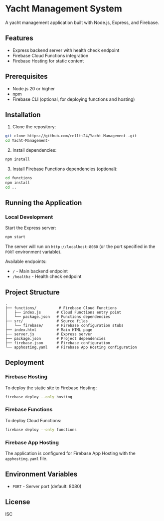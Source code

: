 # Yacht Management System

A yacht management application built with Node.js, Express, and Firebase.

## Features

- Express backend server with health check endpoint
- Firebase Cloud Functions integration
- Firebase Hosting for static content

## Prerequisites

- Node.js 20 or higher
- npm
- Firebase CLI (optional, for deploying functions and hosting)

## Installation

1. Clone the repository:
```bash
git clone https://github.com/relltt24/Yacht-Management-.git
cd Yacht-Management-
```

2. Install dependencies:
```bash
npm install
```

3. Install Firebase Functions dependencies (optional):
```bash
cd functions
npm install
cd ..
```

## Running the Application

### Local Development

Start the Express server:
```bash
npm start
```

The server will run on `http://localhost:8080` (or the port specified in the `PORT` environment variable).

Available endpoints:
- `/` - Main backend endpoint
- `/healthz` - Health check endpoint

## Project Structure

```
.
├── functions/          # Firebase Cloud Functions
│   ├── index.js       # Cloud Functions entry point
│   └── package.json   # Functions dependencies
├── src/               # Source files
│   └── firebase/      # Firebase configuration stubs
├── index.html         # Main HTML page
├── server.js          # Express server
├── package.json       # Project dependencies
├── firebase.json      # Firebase configuration
└── apphosting.yaml    # Firebase App Hosting configuration
```

## Deployment

### Firebase Hosting

To deploy the static site to Firebase Hosting:
```bash
firebase deploy --only hosting
```

### Firebase Functions

To deploy Cloud Functions:
```bash
firebase deploy --only functions
```

### Firebase App Hosting

The application is configured for Firebase App Hosting with the `apphosting.yaml` file.

## Environment Variables

- `PORT` - Server port (default: 8080)

## License

ISC
